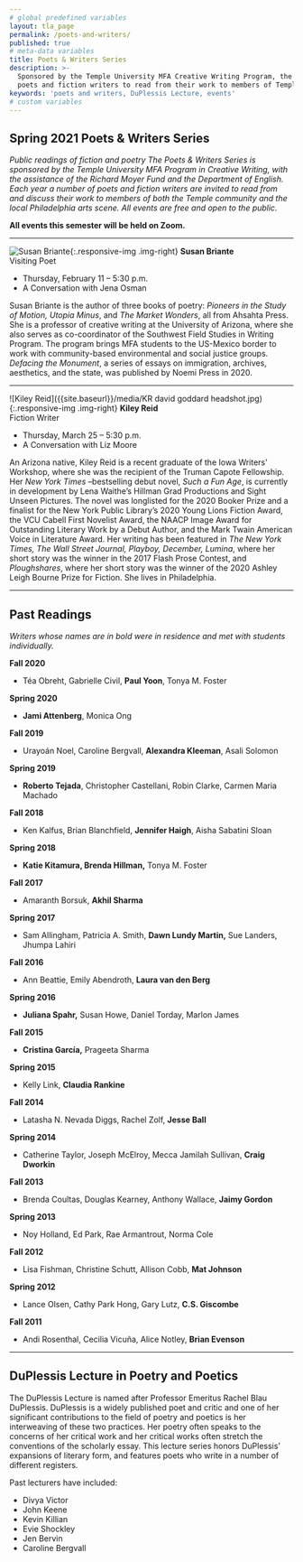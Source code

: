 ```yaml
---
# global predefined variables
layout: tla_page
permalink: /poets-and-writers/
published: true
# meta-data variables
title: Poets & Writers Series
description: >-
  Sponsored by the Temple University MFA Creative Writing Program, the Poets and Writers Series invites
  poets and fiction writers to read from their work to members of Temple community and Philadelphia arts scene.
keywords: 'poets and writers, DuPlessis Lecture, events'
# custom variables
---
```

## Spring 2021 Poets & Writers Series
_Public readings of fiction and poetry_
_The Poets & Writers Series is sponsored by the Temple University MFA Program in Creative Writing, with the assistance of the Richard Moyer Fund and the Department of English. Each year a number of poets and fiction writers are invited to read from and discuss their work to members of both the Temple community and the local Philadelphia arts scene. All events are free and open to the public._ 

**All events this semester will be held on Zoom.**

___

![Susan Briante]({{site.baseurl}}/media/susanbriante.jpg){:.responsive-img .img-right}
**Susan Briante**<br/>
Visiting Poet<br/>

- Thursday, February 11 – 5:30 p.m.<br/>
- A Conversation with Jena Osman<br/>

Susan Briante is the author of three books of poetry: _Pioneers in the Study of Motion, Utopia Minus_, and _The Market Wonders_, all from Ahsahta Press. She is a professor of creative writing at the University of Arizona, where she also serves as co-coordinator of the Southwest Field Studies in Writing Program. The program brings MFA students to the US-Mexico border to work with community-based environmental and social justice groups. _Defacing the Monument_, a series of essays on immigration, archives, aesthetics, and the state, was published by Noemi Press in 2020.   

___

![Kiley Reid]({{site.baseurl}}/media/KR david goddard headshot.jpg){:.responsive-img .img-right}
**Kiley Reid**<br>
Fiction Writer<br/>

- Thursday, March 25 – 5:30 p.m.<br>
- A Conversation with Liz Moore<br>

An Arizona native, Kiley Reid is a recent graduate of the Iowa Writers’ Workshop, where she was the recipient of the Truman Capote Fellowship. Her _New York Times_ –bestselling debut novel, _Such a Fun Age_, is currently in development by Lena Waithe’s Hillman Grad Productions and Sight Unseen Pictures. The novel was longlisted for the 2020 Booker Prize and a finalist for the New York Public Library’s 2020 Young Lions Fiction Award, the VCU Cabell First Novelist Award, the NAACP Image Award for Outstanding Literary Work by a Debut Author, and the Mark Twain American Voice in Literature Award. Her writing has been featured in _The New York Times, The Wall Street Journal, Playboy, December, Lumina_, where her short story was the winner in the 2017 Flash Prose Contest, and _Ploughshares_, where her short story was the winner of the 2020 Ashley Leigh Bourne Prize for Fiction. She lives in Philadelphia. 

___

## Past Readings

_Writers whose names are in bold were in residence and met with students individually._

**Fall 2020**
- Téa Obreht, Gabrielle Civil, **Paul Yoon**, Tonya M. Foster

**Spring 2020**
- **Jami Attenberg**, Monica Ong

**Fall 2019**
- Urayoán Noel, Caroline Bergvall, **Alexandra Kleeman**, Asali Solomon

**Spring 2019**
- **Roberto Tejada**, Christopher Castellani, Robin Clarke, Carmen Maria Machado

**Fall 2018**
- Ken Kalfus, Brian Blanchfield, **Jennifer Haigh**, Aisha Sabatini Sloan

**Spring 2018**
- **Katie Kitamura, Brenda Hillman,** Tonya M. Foster

**Fall 2017**
- Amaranth Borsuk, **Akhil Sharma**

**Spring 2017**
- Sam Allingham, Patricia A. Smith, **Dawn Lundy Martin,** Sue Landers, Jhumpa Lahiri

**Fall 2016**
- Ann Beattie, Emily Abendroth, **Laura van den Berg**

**Spring 2016**
- **Juliana Spahr,** Susan Howe, Daniel Torday, Marlon James

**Fall 2015**
- **Cristina García,** Prageeta Sharma

**Spring 2015**
- Kelly Link, **Claudia Rankine**

**Fall 2014**
- Latasha N. Nevada Diggs, Rachel Zolf, **Jesse Ball**

**Spring 2014**
- Catherine Taylor, Joseph McElroy, Mecca Jamilah Sullivan, **Craig Dworkin**

**Fall 2013**
- Brenda Coultas, Douglas Kearney, Anthony Wallace, **Jaimy Gordon**

**Spring 2013**
- Noy Holland, Ed Park, Rae Armantrout, Norma Cole

**Fall 2012**
- Lisa Fishman, Christine Schutt, Allison Cobb, **Mat Johnson**

**Spring 2012**
- Lance Olsen, Cathy Park Hong, Gary Lutz, **C.S. Giscombe**

**Fall 2011**
- Andi Rosenthal, Cecilia Vicuña, Alice Notley, **Brian Evenson**

___

## DuPlessis Lecture in Poetry and Poetics
The DuPlessis Lecture is named after Professor Emeritus Rachel Blau DuPlessis. DuPlessis is a widely published poet and critic and one of her significant contributions to the field of poetry and poetics is her interweaving of these two practices. Her poetry often speaks to the concerns of her critical work and her critical works often stretch the conventions of the scholarly essay. This lecture series honors DuPlessis’ expansions of literary form, and features poets who write in a number of different registers.

Past lecturers have included:
- Divya Victor
- John Keene
- Kevin Killian
- Evie Shockley
- Jen Bervin
- Caroline Bergvall
